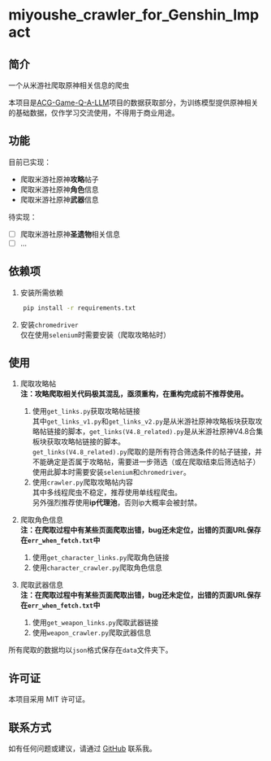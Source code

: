 # miyoushe_crawler_for_Genshin_Impact

## 简介
一个从米游社爬取原神相关信息的爬虫  

本项目是[ACG-Game-Q-A-LLM](https://github.com/Whale-Dolphin/ACG-Game-Q-A-LLM)项目的数据获取部分，为训练模型提供原神相关的基础数据，仅作学习交流使用，不得用于商业用途。

## 功能
目前已实现：
- 爬取米游社原神**攻略**帖子
- 爬取米游社原神**角色**信息
- 爬取米游社原神**武器**信息

待实现：  
- [ ] 爬取米游社原神**圣遗物**相关信息  
- [ ] ...

## 依赖项
1. 安装所需依赖
```bash
    pip install -r requirements.txt
```
2. 安装`chromedriver`  
    仅在使用`selenium`时需要安装（爬取攻略帖时）

## 使用
1. 爬取攻略帖  
    **注：攻略爬取相关代码极其混乱，亟须重构，在重构完成前不推荐使用。**
   1. 使用`get_links.py`获取攻略帖链接  
   其中`get_links_v1.py`和`get_links_v2.py`是从米游社原神攻略板块获取攻略帖链接的脚本，`get_links(V4.8_related).py`是从米游社原神V4.8合集板块获取攻略帖链接的脚本。  
   `get_links(V4.8_related).py`爬取的是所有符合筛选条件的帖子链接，并不能确定是否属于攻略帖，需要进一步筛选（或在爬取结束后筛选帖子）
    使用此脚本时需要安装`selenium`和`chromedriver`。
   2. 使用`crawler.py`爬取攻略帖内容  
   其中多线程爬虫不稳定，推荐使用单线程爬虫。  
   另外强烈推荐使用**ip代理池**，否则ip大概率会被封禁。

2. 爬取角色信息  
    **注：在爬取过程中有某些页面爬取出错，bug还未定位，出错的页面URL保存在`err_when_fetch.txt`中**
   1. 使用`get_character_links.py`爬取角色链接
   2. 使用`character_crawler.py`爬取角色信息  

3. 爬取武器信息  
    **注：在爬取过程中有某些页面爬取出错，bug还未定位，出错的页面URL保存在`err_when_fetch.txt`中** 
   1. 使用`get_weapon_links.py`爬取武器链接
   2. 使用`weapon_crawler.py`爬取武器信息

所有爬取的数据均以`json`格式保存在`data`文件夹下。

## 许可证
本项目采用 MIT 许可证。

## 联系方式
如有任何问题或建议，请通过 [GitHub](https://github.com/sundowner00) 联系我。

